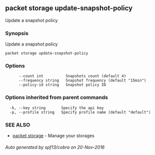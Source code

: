 ## packet storage update-snapshot-policy

Update a snapshot policy

### Synopsis


Update a snapshot policy

```
packet storage update-snapshot-policy
```

### Options

```
      --count int          Snapshots count (default 4)
      --frequency string   Snapshot frequency (default "15min")
      --policy-id string   Snapshot policy ID
```

### Options inherited from parent commands

```
  -k, --key string       Specify the api key
  -p, --profile string   Specify profile name (default "default")
```

### SEE ALSO
* [packet storage](packet_storage.md)	 - Manage your storages

###### Auto generated by spf13/cobra on 20-Nov-2016
